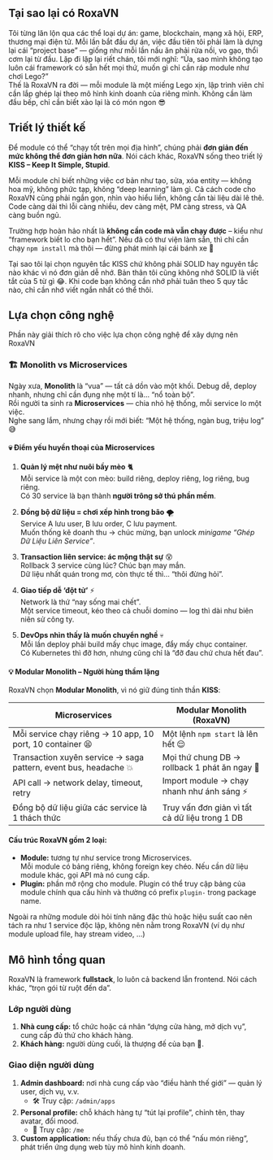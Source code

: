 ## Tại sao lại có RoxaVN

Tôi từng lăn lộn qua các thể loại dự án: game, blockchain, mạng xã hội, ERP, thương mại điện tử. Mỗi lần bắt đầu dự án, việc đầu tiên tôi phải làm là dựng lại cái “project base” — giống như mỗi lần nấu ăn phải rửa nồi, vo gạo, thổi cơm lại từ đầu. Lặp đi lặp lại riết chán, tôi mới nghĩ: “Ủa, sao mình không tạo luôn cái framework có sẵn hết mọi thứ, muốn gì chỉ cần ráp module như chơi Lego?”  
Thế là RoxaVN ra đời — mỗi module là một miếng Lego xịn, lập trình viên chỉ cần lắp ghép lại theo mô hình kinh doanh của riêng mình. Không cần làm đầu bếp, chỉ cần biết xào lại là có món ngon 😎 

## Triết lý thiết kế

Để module có thể “chạy tốt trên mọi địa hình”, chúng phải **đơn giản đến mức không thể đơn giản hơn nữa**. Nói cách khác, RoxaVN sống theo triết lý **KISS – Keep It Simple, Stupid**.

Mỗi module chỉ biết những việc cơ bản như tạo, sửa, xóa entity — không hoa mỹ, không phức tạp, không “deep learning” làm gì. Cả cách code cho RoxaVN cũng phải ngắn gọn, nhìn vào hiểu liền, không cần tài liệu dài lê thê. Code càng dài thì lỗi càng nhiều, dev càng mệt, PM càng stress, và QA càng buồn ngủ.

Trường hợp hoàn hảo nhất là **không cần code mà vẫn chạy được** – kiểu như “framework biết lo cho bạn hết”. Nếu đã có thư viện làm sẵn, thì chỉ cần chạy `npm install` mà thôi — đừng phát minh lại cái bánh xe 🤭

Tại sao tôi lại chọn nguyên tắc KISS chứ không phải SOLID hay nguyên tắc nào khác vì nó đơn giản dễ nhớ. Bản thân tôi cũng không nhớ SOLID là viết tắt của 5 từ gì 😂. Khi code bạn không cần nhớ phải tuân theo 5 quy tắc nào, chỉ cần nhớ viết ngắn nhất có thể thôi.

## Lựa chọn công nghệ

Phần này giải thích rõ cho việc lựa chọn công nghệ để xây dựng nên RoxaVN

### 🏗️ Monolith vs Microservices  

Ngày xưa, **Monolith** là “vua” — tất cả dồn vào một khối. Debug dễ, deploy nhanh, nhưng chỉ cần đụng nhẹ một tí là… “nổ toàn bộ”.  
Rồi người ta sinh ra **Microservices** — chia nhỏ hệ thống, mỗi service lo một việc.  
Nghe sang lắm, nhưng chạy rồi mới biết: “Một hệ thống, ngàn bug, triệu log” 😅  

#### 💀 Điểm yếu huyền thoại của Microservices  

1. **Quản lý mệt như nuôi bầy mèo** 🐈  
   Mỗi service là một con mèo: build riêng, deploy riêng, log riêng, bug riêng.  
   Có 30 service là bạn thành **người trông sở thú phần mềm**.  

2. **Đồng bộ dữ liệu = chơi xếp hình trong bão** 🌪️  
   Service A lưu user, B lưu order, C lưu payment.  
   Muốn thống kê doanh thu → chúc mừng, bạn unlock *minigame “Ghép Dữ Liệu Liên Service”*.  

3. **Transaction liên service: ác mộng thật sự** 😵  
   Rollback 3 service cùng lúc? Chúc bạn may mắn.  
   Dữ liệu nhất quán trong mơ, còn thực tế thì… “thôi đừng hỏi”.  

4. **Giao tiếp dễ ‘đột tử’** ⚡  
   Network là thứ “nay sống mai chết”.  
   Một service timeout, kéo theo cả chuỗi domino — log thì dài như biên niên sử công ty.  

5. **DevOps nhìn thấy là muốn chuyển nghề** 💀  
   Mỗi lần deploy phải build mấy chục image, đẩy mấy chục container.  
   Có Kubernetes thì đỡ hơn, nhưng cũng chỉ là “đỡ đau chứ chưa hết đau”.  

#### 💡 Modular Monolith – Người hùng thầm lặng  

RoxaVN chọn **Modular Monolith**, vì nó giữ đúng tinh thần **KISS**:  

| Microservices | Modular Monolith (RoxaVN) |
|----------------|-----------------------------|
| Mỗi service chạy riêng → 10 app, 10 port, 10 container 😫 | Một lệnh `npm start` là lên hết 😌 |
| Transaction xuyên service → saga pattern, event bus, headache 💥 | Mọi thứ chung DB → rollback 1 phát ăn ngay 🧘 |
| API call → network delay, timeout, retry | Import module → chạy nhanh như ánh sáng ⚡ |
| Đồng bộ dữ liệu giữa các service là 1 thách thức | Truy vấn đơn giản vì tất cả dữ liệu trong 1 DB |

#### Cấu trúc RoxaVN gồm 2 loại:  

- **Module:** tương tự như service trong Microservices.  
  Mỗi module có bảng riêng, không foreign key chéo. Nếu cần dữ liệu module khác, gọi API mà nó cung cấp.  
- **Plugin:** phần mở rộng cho module.
  Plugin có thể truy cập bảng của module chính qua cấu hình và thường có prefix `plugin-` trong package name.

Ngoài ra những module dòi hỏi tính năng đặc thù hoặc hiệu suất cao nên tách ra như 1 service độc lập, không nên nằm trong RoxaVN (ví dụ như module upload file, hay stream video, ...)

## Mô hình tổng quan

RoxaVN là framework **fullstack**, lo luôn cả backend lẫn frontend. Nói cách khác, “trọn gói từ ruột đến da”.  

### Lớp người dùng
1. **Nhà cung cấp:** tổ chức hoặc cá nhân “dựng cửa hàng, mở dịch vụ”, cung cấp đủ thứ cho khách hàng.
2. **Khách hàng:** người dùng cuối, là thượng đế của bạn 👑.

### Giao diện người dùng
1. **Admin dashboard:** nơi nhà cung cấp vào “điều hành thế giới” — quản lý user, dịch vụ, v.v.  
   - 🛠️ Truy cập: `/admin/apps`  
2. **Personal profile:** chỗ khách hàng tự “tút lại profile”, chỉnh tên, thay avatar, đổi mood.  
   - 👤 Truy cập: `/me`  
3. **Custom application:** nếu thấy chưa đủ, bạn có thể “nấu món riêng”, phát triển ứng dụng web tùy mô hình kinh doanh.
